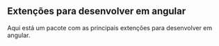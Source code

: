 ## Extenções para desenvolver em angular

Aqui está um pacote com as principais extenções para desenvolver em angular.